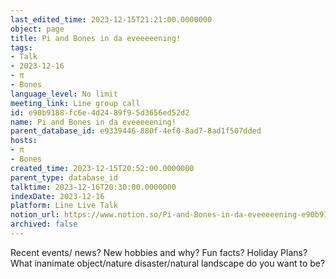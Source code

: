 ```yaml
---
last_edited_time: 2023-12-15T21:21:00.0000000
object: page
title: Pi and Bones in da eveeeeening!
tags:
- Talk
- 2023-12-16
- π
- Bones
language_level: No limit
meeting_link: Line group call
id: e90b9188-fc6e-4d24-89f9-5d3656ed52d2
name: Pi and Bones in da eveeeeening!
parent_database_id: e9339446-880f-4ef0-8ad7-8ad1f507dded
hosts:
- π
- Bones
created_time: 2023-12-15T20:52:00.0000000
parent_type: database_id
talktime: 2023-12-16T20:30:00.0000000
indexDate: 2023-12-16
platform: Line Live Talk
notion_url: https://www.notion.so/Pi-and-Bones-in-da-eveeeeening-e90b9188fc6e4d2489f95d3656ed52d2
archived: false
---
```



Recent events/ news?
New hobbies and why?
Fun facts? 
Holiday Plans?
What inanimate object/nature disaster/natural landscape do you want to be?























